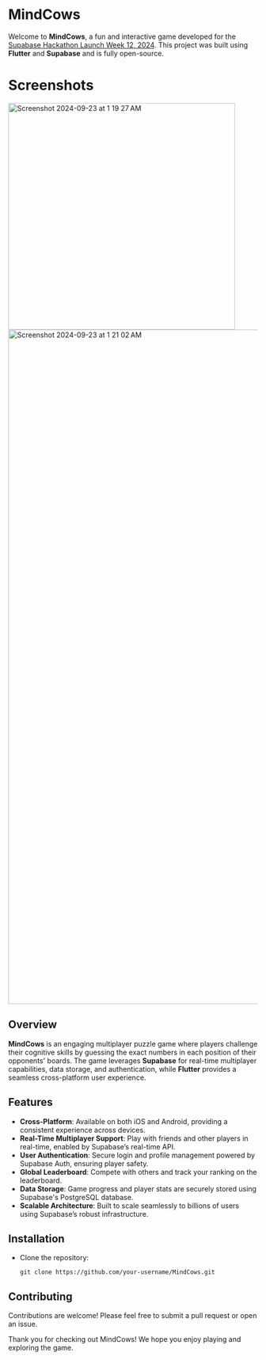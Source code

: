 # MindCows

Welcome to **MindCows**, a fun and interactive game developed for the [Supabase Hackathon Launch Week 12, 2024](https://supabase.com/blog/supabase-lw12-hackathon). This project was built using **Flutter** and **Supabase** and is fully open-source.

# Screenshots

<img width="458" alt="Screenshot 2024-09-23 at 1 19 27 AM" src="https://github.com/user-attachments/assets/e1f8a731-cf9c-47e2-a4cf-867f7f59e5b9">

<img width="1363" alt="Screenshot 2024-09-23 at 1 21 02 AM" src="https://github.com/user-attachments/assets/86f2e662-62e2-4dd0-a619-3aaf671dc7a4">

## Overview

**MindCows** is an engaging multiplayer puzzle game where players challenge their cognitive skills by guessing the exact numbers in each position of their opponents' boards. The game leverages **Supabase** for real-time multiplayer capabilities, data storage, and authentication, while **Flutter** provides a seamless cross-platform user experience.

## Features

- **Cross-Platform**: Available on both iOS and Android, providing a consistent experience across devices.
- **Real-Time Multiplayer Support**: Play with friends and other players in real-time, enabled by Supabase’s real-time API.
- **User Authentication**: Secure login and profile management powered by Supabase Auth, ensuring player safety.
- **Global Leaderboard**: Compete with others and track your ranking on the leaderboard.
- **Data Storage**: Game progress and player stats are securely stored using Supabase's PostgreSQL database.
- **Scalable Architecture**: Built to scale seamlessly to billions of users using Supabase’s robust infrastructure.

## Installation

- Clone the repository:
   ```
   git clone https://github.com/your-username/MindCows.git
   ```

## Contributing

Contributions are welcome! Please feel free to submit a pull request or open an issue.

Thank you for checking out MindCows! We hope you enjoy playing and exploring the game.


